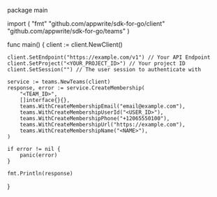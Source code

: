 package main

import (
    "fmt"
    "github.com/appwrite/sdk-for-go/client"
    "github.com/appwrite/sdk-for-go/teams"
)

func main() {
    client := client.NewClient()

    client.SetEndpoint("https://example.com/v1") // Your API Endpoint
    client.SetProject("<YOUR_PROJECT_ID>") // Your project ID
    client.SetSession("") // The user session to authenticate with

    service := teams.NewTeams(client)
    response, error := service.CreateMembership(
        "<TEAM_ID>",
        []interface{}{},
        teams.WithCreateMembershipEmail("email@example.com"),
        teams.WithCreateMembershipUserId("<USER_ID>"),
        teams.WithCreateMembershipPhone("+12065550100"),
        teams.WithCreateMembershipUrl("https://example.com"),
        teams.WithCreateMembershipName("<NAME>"),
    )

    if error != nil {
        panic(error)
    }

    fmt.Println(response)
}

